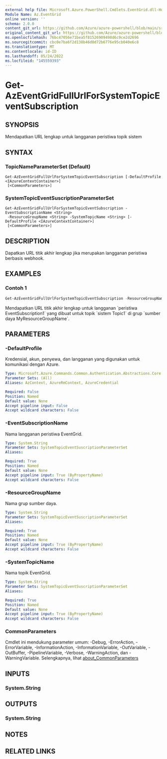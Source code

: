 ```yaml
---
external help file: Microsoft.Azure.PowerShell.Cmdlets.EventGrid.dll-Help.xml
Module Name: Az.EventGrid
online version: ''
schema: 2.0.0
content_git_url: https://github.com/Azure/azure-powershell/blob/main/src/EventGrid/EventGrid/help/Get-AzEventGridFullUrlForSystemTopicEventSubscription.md
original_content_git_url: https://github.com/Azure/azure-powershell/blob/main/src/EventGrid/EventGrid/help/Get-AzEventGridFullUrlForSystemTopicEventSubscription.md
ms.openlocfilehash: 76bc47056e71bea5f81526909498d6c9ce2d2696
ms.sourcegitcommit: cbc0e7ba6f2d138b46d0d72b6776e95cb040e6c8
ms.translationtype: MT
ms.contentlocale: id-ID
ms.lasthandoff: 05/24/2022
ms.locfileid: "145559393"
---
```

# Get-AzEventGridFullUrlForSystemTopicEventSubscription

## SYNOPSIS
Mendapatkan URL lengkap untuk langganan peristiwa topik sistem

## SYNTAX

### TopicNameParameterSet (Default)
```
Get-AzEventGridFullUrlForSystemTopicEventSubscription [-DefaultProfile <IAzureContextContainer>]
 [<CommonParameters>]
```

### SystemTopicEventSuscriptionParameterSet
```
Get-AzEventGridFullUrlForSystemTopicEventSubscription -EventSubscriptionName <String>
 -ResourceGroupName <String> -SystemTopicName <String> [-DefaultProfile <IAzureContextContainer>]
 [<CommonParameters>]
```

## DESCRIPTION
Dapatkan URL titik akhir lengkap jika merupakan langganan peristiwa berbasis webhook.

## EXAMPLES

### Contoh 1
```powershell
Get-AzEventGridFullUrlForSystemTopicEventSubscription -ResourceGroupName MyResourceGroupName -SystemTopicName Topic1 -EventSubscriptionName EventSubscription1
```

Mendapatkan URL titik akhir lengkap untuk langganan \`peristiwa EventSubscription1\` yang dibuat untuk topik \`sistem Topic1\` di grup \`sumber daya MyResourceGroupName\`.

## PARAMETERS

### -DefaultProfile
Kredensial, akun, penyewa, dan langganan yang digunakan untuk komunikasi dengan Azure.

```yaml
Type: Microsoft.Azure.Commands.Common.Authentication.Abstractions.Core.IAzureContextContainer
Parameter Sets: (All)
Aliases: AzContext, AzureRmContext, AzureCredential

Required: False
Position: Named
Default value: None
Accept pipeline input: False
Accept wildcard characters: False
```

### -EventSubscriptionName
Nama langganan peristiwa EventGrid.

```yaml
Type: System.String
Parameter Sets: SystemTopicEventSuscriptionParameterSet
Aliases:

Required: True
Position: Named
Default value: None
Accept pipeline input: True (ByPropertyName)
Accept wildcard characters: False
```

### -ResourceGroupName
Nama grup sumber daya.

```yaml
Type: System.String
Parameter Sets: SystemTopicEventSuscriptionParameterSet
Aliases:

Required: True
Position: Named
Default value: None
Accept pipeline input: True (ByPropertyName)
Accept wildcard characters: False
```

### -SystemTopicName
Nama topik EventGrid.

```yaml
Type: System.String
Parameter Sets: SystemTopicEventSuscriptionParameterSet
Aliases:

Required: True
Position: Named
Default value: None
Accept pipeline input: True (ByPropertyName)
Accept wildcard characters: False
```

### CommonParameters
Cmdlet ini mendukung parameter umum: -Debug, -ErrorAction, -ErrorVariable, -InformationAction, -InformationVariable, -OutVariable, -OutBuffer, -PipelineVariable, -Verbose, -WarningAction, dan -WarningVariable. Selengkapnya, lihat [about_CommonParameters](http://go.microsoft.com/fwlink/?LinkID=113216)

## INPUTS

### System.String

## OUTPUTS

### System.String

## NOTES

## RELATED LINKS